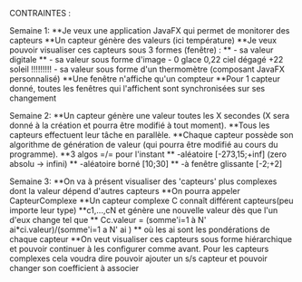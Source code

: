 CONTRAINTES :

Semaine 1:
**Je veux une application JavaFX qui permet de monitorer des capteurs
**Un capteur génère des valeurs (ici température)
**Je veux pouvoir visualiser ces capteurs sous 3 formes (fenêtre) :
**   - sa valeur digitale
**   - sa valeur sous forme d'image - 0 glace 0,22 ciel dégagé +22 soleil
!!!!!!!!!    - sa valeur sous forme d'un thermomètre (composant JavaFX personnalisé)
**Une fenêtre n'affiche qu'un compteur
**Pour 1 capteur donné, toutes les fenêtres qui l'affichent sont synchronisées sur ses changement

Semaine 2:
**Un capteur génère une valeur toutes les X secondes (X sera donné à la création et pourra être modifié à tout moment).
**Tous les capteurs effectuent leur tâche en parallèle.
**Chaque capteur possède son algorithme de génération de valeur (qui pourra être modifié au cours du programme).
**3 algos =/= pour l'instant
**    -aléatoire [-273,15;+inf] (zero absolu -> infini)
**    -aléatoire borné [10;30]
**    -à fenêtre glissante [-2;+2]

Semaine 3:
**On va à présent visualiser des 'capteurs' plus complexes dont la valeur dépend d'autres capteurs
**On pourra appeler CapteurComplexe
**Un capteur complexe C connaît différent capteurs(peu importe leur type)
**c1,...,cN et génère une nouvelle valeur dès que l'un d'eux change tel que
**    Cc.valeur = (somme'i=1 à N' ai*ci.valeur)/(somme'i=1 a N' ai )
**    où les ai sont les pondérations de chaque capteur
**On veut visualiser ces capteurs sous forme hiérarchique et pouvoir continuer à les configurer comme avant.
Pour les capteurs complexes cela voudra dire pouvoir ajouter un s/s capteur et pouvoir changer son coefficient à associer
